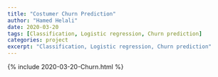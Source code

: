 ```yaml
---
title: "Costumer Churn Prediction"
author: "Hamed Helali"
date: 2020-03-20
tags: [Classification, Logistic regression, Churn prediction]
categories: project
excerpt: "Classification, Logistic regression, Churn prediction"
---
```


{% include 2020-03-20-Churn.html %}

